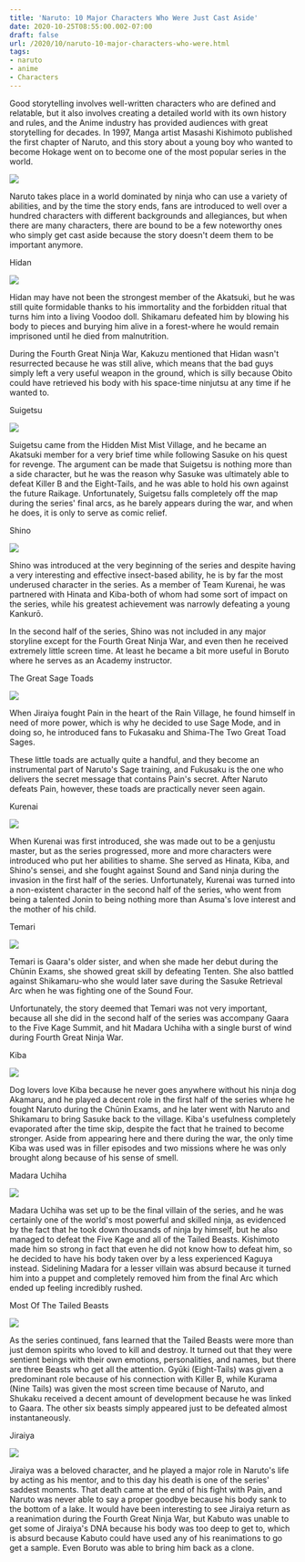 ```yaml
---
title: 'Naruto: 10 Major Characters Who Were Just Cast Aside'
date: 2020-10-25T08:55:00.002-07:00
draft: false
url: /2020/10/naruto-10-major-characters-who-were.html
tags: 
- naruto
- anime
- Characters
---
```


  
  

Good storytelling involves well-written characters who are defined and relatable, but it also involves creating a detailed world with its own history and rules, and the Anime industry has provided audiences with great storytelling for decades. In 1997, Manga artist Masashi Kishimoto published the first chapter of Naruto, and this story about a young boy who wanted to become Hokage went on to become one of the most popular series in the world.

![](https://lh4.googleusercontent.com/JsarxsZzbN2LOVg7BesX05BC6wAy0VBBDepa3i6aFkgDZ2VZTF-Z3wFAG53Y0kJ-1ogiZJpSR58FnYbUNBGeUYpakRqmdFYZkITVqKDd7ppDbzAsYPAp4q2ic7P3N4tWDXlEJlSb=s1600-rw)  

Naruto takes place in a world dominated by ninja who can use a variety of abilities, and by the time the story ends, fans are introduced to well over a hundred characters with different backgrounds and allegiances, but when there are many characters, there are bound to be a few noteworthy ones who simply get cast aside because the story doesn't deem them to be important anymore.

  

Hidan

![](https://lh6.googleusercontent.com/Y5KnA8rx0smCpRIXuUdMXrB54HL5RiYdel_jKaRXw9t5VrcewJ9T8st5CuIw6wM04rlXxMFaVRH0LfprSawm0PxpDpe7M_zYku2-nnL4LHFiFbD3Ps9cv81ee3E8IH4sN1hPOukU=s1600-rw)

  

Hidan may have not been the strongest member of the Akatsuki, but he was still quite formidable thanks to his immortality and the forbidden ritual that turns him into a living Voodoo doll. Shikamaru defeated him by blowing his body to pieces and burying him alive in a forest-where he would remain imprisoned until he died from malnutrition.

During the Fourth Great Ninja War, Kakuzu mentioned that Hidan wasn't resurrected because he was still alive, which means that the bad guys simply left a very useful weapon in the ground, which is silly because Obito could have retrieved his body with his space-time ninjutsu at any time if he wanted to.

Suigetsu

![](https://lh6.googleusercontent.com/2uJo0UWfUysNWRkF-M0UZ0WqxzW-T2D3y2aVR4bdfZOrPvicJays-cBrfBNzEsl-Oks52OJ3h0Amt82jRvY03tp-4hU8Z2zZzdhpshRrwgB050ejSfFs_lM9QQTRJIxVujVyDrtw=s1600-rw)

  

Suigetsu came from the Hidden Mist Mist Village, and he became an Akatsuki member for a very brief time while following Sasuke on his quest for revenge. The argument can be made that Suigetsu is nothing more than a side character, but he was the reason why Sasuke was ultimately able to defeat Killer B and the Eight-Tails, and he was able to hold his own against the future Raikage. Unfortunately, Suigetsu falls completely off the map during the series' final arcs, as he barely appears during the war, and when he does, it is only to serve as comic relief.

  

Shino

![](https://lh4.googleusercontent.com/ORjkQqgtOiC-hSB5aBASp7YjNr6akU3Nf101jBRil01pbu0ndnurOpAi1KazjaAaNgBZcLjIRlf6YIIH1eEK4yhQYo-2e3yeNM4M7Jb1lYG_dEoNx7ip8UL-wcMU8Bf4yXQzC0E0=s1600-rw)

  

Shino was introduced at the very beginning of the series and despite having a very interesting and effective insect-based ability, he is by far the most underused character in the series. As a member of Team Kurenai, he was partnered with Hinata and Kiba-both of whom had some sort of impact on the series, while his greatest achievement was narrowly defeating a young Kankurō.

In the second half of the series, Shino was not included in any major storyline except for the Fourth Great Ninja War, and even then he received extremely little screen time. At least he became a bit more useful in Boruto where he serves as an Academy instructor.

The Great Sage Toads

![](https://lh3.googleusercontent.com/XDG5B0VZ_V44vcT1BuMRAHCvJbtBPUm4HOQ4Wq9G2RoXDKCBK9C4wwZkHRrGHJgO7uawLy45XwXv92yBnT9Mt45d-g5qfoppDfr5tnTOqtYQLOzAovGQB5S8Sx94sDSPHp7rWWuw=s1600-rw)

When Jiraiya fought Pain in the heart of the Rain Village, he found himself in need of more power, which is why he decided to use Sage Mode, and in doing so, he introduced fans to Fukasaku and Shima-The Two Great Toad Sages.

These little toads are actually quite a handful, and they become an instrumental part of Naruto's Sage training, and Fukusaku is the one who delivers the secret message that contains Pain's secret. After Naruto defeats Pain, however, these toads are practically never seen again.

Kurenai

![](https://lh3.googleusercontent.com/pnMO9g9B_FNwfFrGhTv62MjxYJnnQcndZYtPVLe-wVATFsBCQY_k7fART-SBdDRTirbEaxqaYf0VM5WIiKltVV_y8Rs06uD70WZLCVqAlAMigONFYFnF6Sk_yPYdE7qnaOpnvp00=s1600-rw)

When Kurenai was first introduced, she was made out to be a genjustu master, but as the series progressed, more and more characters were introduced who put her abilities to shame. She served as Hinata, Kiba, and Shino's sensei, and she fought against Sound and Sand ninja during the invasion in the first half of the series. Unfortunately, Kurenai was turned into a non-existent character in the second half of the series, who went from being a talented Jonin to being nothing more than Asuma's love interest and the mother of his child.

  

Temari

![](https://lh5.googleusercontent.com/yoNy6z2vCG_gdNzTr0yOb0puKASr9p6Vk_hNRgLMl-gZWNfr-0PBD8GXRr7Xt8VN0TzERNQ6jdzEwz5VMEnKW2_NI9Ump_2voWLscnV5vfq-Scl3ydCoOsddZzQTx3X5pBa1G2pg=s1600-rw)

Temari is Gaara's older sister, and when she made her debut during the Chūnin Exams, she showed great skill by defeating Tenten. She also battled against Shikamaru-who she would later save during the Sasuke Retrieval Arc when he was fighting one of the Sound Four. 

Unfortunately, the story deemed that Temari was not very important, because all she did in the second half of the series was accompany Gaara to the Five Kage Summit, and hit Madara Uchiha with a single burst of wind during Fourth Great Ninja War.

Kiba

![](https://lh5.googleusercontent.com/y5Y15hwkYDzCWUvVOPPU8aokTIK2guz_P86OEtRFApP32izZ3TpKC39poELBW8YCp2bsdW26JlILrjN3r3IwQE4bk-AfF6KguVhSxBkp6KHIbIUz3TmTNea2MRoGcZHKLWQYCdPf)

Dog lovers love Kiba because he never goes anywhere without his ninja dog Akamaru, and he played a decent role in the first half of the series where he fought Naruto during the Chūnin Exams, and he later went with Naruto and Shikamaru to bring Sasuke back to the village. Kiba's usefulness completely evaporated after the time skip, despite the fact that he trained to become stronger. Aside from appearing here and there during the war, the only time Kiba was used was in filler episodes and two missions where he was only brought along because of his sense of smell.

Madara Uchiha

![](https://lh5.googleusercontent.com/5KD8q4YRORP9UkfiGB2MjRhWLQoPe7hIQlU4I5jKGhsCd6NVbgI6jl8JaMq1JJyJYSZ0WaUmYVcaD6dF8lsNhmAh-gmoTOzXPZGI7iHsL8QjCwuqr-yhdBQBVTSfjtgsHrm-7ytC=s1600-rw)

Madara Uchiha was set up to be the final villain of the series, and he was certainly one of the world's most powerful and skilled ninja, as evidenced by the fact that he took down thousands of ninja by himself, but he also managed to defeat the Five Kage and all of the Tailed Beasts. Kishimoto made him so strong in fact that even he did not know how to defeat him, so he decided to have his body taken over by a less experienced Kaguya instead. Sidelining Madara for a lesser villain was absurd because it turned him into a puppet and completely removed him from the final Arc which ended up feeling incredibly rushed.

Most Of The Tailed Beasts

![](https://lh3.googleusercontent.com/pdpoX-oe8w5Q-NTbEvElPC5RTnreTd1BQedaHRYZBuKvHtKI9aiOql2RmnPjg5AzNmQORwmmV5uEwv84QgPqQ-oauaH42eDUbggyoMb7bw5Pq6jlZIOhPOBtsIkgFI6YbelCfi8t=s1600-rw)

As the series continued, fans learned that the Tailed Beasts were more than just demon spirits who loved to kill and destroy. It turned out that they were sentient beings with their own emotions, personalities, and names, but there are three Beasts who get all the attention. Gyūki (Eight-Tails) was given a predominant role because of his connection with Killer B, while Kurama (Nine Tails) was given the most screen time because of Naruto, and Shukaku received a decent amount of development because he was linked to Gaara. The other six beasts simply appeared just to be defeated almost instantaneously.

Jiraiya

![](https://lh4.googleusercontent.com/pRYy5--mXepRNTfTEoXQwAqVzq-LoXORqfcPScGsl14VtH0dFdg1I1Wwo8KJr1taFL3aTb_m-mHONPy4ZHOc4kvSHG95KBzCElEy_8sLAQXpip_tkTwyQh_N_DevxjTd9foXAn-o=s1600-rw)

Jiraiya was a beloved character, and he played a major role in Naruto's life by acting as his mentor, and to this day his death is one of the series' saddest moments. That death came at the end of his fight with Pain, and Naruto was never able to say a proper goodbye because his body sank to the bottom of a lake. It would have been interesting to see Jiraiya return as a reanimation during the Fourth Great Ninja War, but Kabuto was unable to get some of Jiraiya's DNA because his body was too deep to get to, which is absurd because Kabuto could have used any of his reanimations to go get a sample. Even Boruto was able to bring him back as a clone.